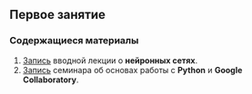 ## Первое занятие

### Содержащиеся материалы
1. [Запись](https://www.youtube.com/watch?v=RviskFqwF3M&t=1s) вводной лекции о **нейронных сетях**.
2. [Запись](https://www.youtube.com/watch?v=vMmM4_W4MTo) семинара об основах работы с **Python** и **Google Collaboratory**.
